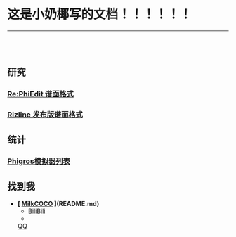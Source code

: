 
# 这是小奶椰写的文档！！！！！！
------------------
<br>
<br>

## 研究

### [Re:PhiEdit 谱面格式](study/pec/README.md)

### [Rizline 发布版谱面格式](study/riz/main.md)

## 统计

### [Phigros模拟器列表](investigate/phi-simulators.md)

## 找到我

* **[ [MilkCOCO](/image/MilkCOCO-64x.png) ](README.md)**
  * [BiliBili](https://space.bilibili.com/1792268350)
  * 
  <a href="javascript:void(0);" 
    onmouseover="this.innerText = (navigator.userAgent.match(/Android/i) ? 'Android' : (navigator.userAgent.match(/iPhone/i) ? 'iPhone' : 'DeskTop'));"
    onmouseout="this.innerText = 'QQ';" 
    onclick="window.location.href = (navigator.userAgent.match(/Android/i) ? 'mqq://card/show_pslcard?src_type=internal&version=1&uin=3762113730&card_type=person&source=sharecard' : (navigator.userAgent.match(/iPhone/i) ? 'mqq://card/show_pslcard?src_type=internal&version=1&uin=3762113730&card_type=person&source=sharecard' : 'tencent://AddContact/?fromId=45&fromSubId=1&subcmd=all&uin=3762113730'));">
    QQ
  </a>

